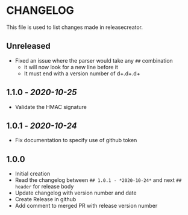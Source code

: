 # CHANGELOG

This file is used to list changes made in releasecreator.

## Unreleased

- Fixed an issue where the parser would take any `##` combination
  - it will now look for a new line before it
  - It must end with a version number of d+.d+.d+

## 1.1.0 - *2020-10-25*

- Validate the HMAC signature

## 1.0.1 - *2020-10-24*

- Fix documentation to specify use of github token

## 1.0.0

- Initial creation
- Read the changelog between `## 1.0.1 - *2020-10-24*` and next `## header` for release body
- Update changelog with version number and date
- Create Release in github
- Add comment to merged PR with release version number

